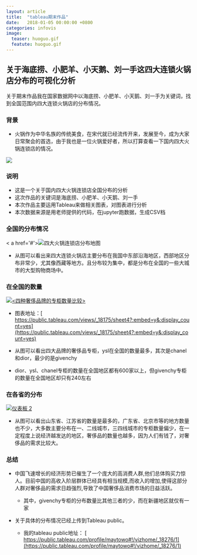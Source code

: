 ```yaml
---
layout: article
title:  "tableau期末作品"
date:   2018-01-05 00:00:00 +0800
categories: infovis
image: 
  teaser: huoguo.gif
  featute: huoguo.gif
---
```








## 关于海底捞、小肥羊、小天鹅、刘一手这四大连锁火锅店分布的可视化分析

关于期末作品我在国家数据网中以海底捞、小肥羊、小天鹅、刘一手为关键词，找到全国范围内四大连锁火锅店的分布情况。

### 背景

+ 火锅作为中华名族的传统美食，在宋代就已经流传开来，发展至今，成为大家日常聚会的首选，由于我也是一位火锅爱好者，所以打算查看一下国内四大火锅连锁店的情况。

<img src="https://maytowo.github.io/images/tableau-奢侈品-01.jpg">


### 说明

+ 这是一个关于国内四大火锅连锁店全国分布的分析
+ 这次作品的关键词是海底捞、小肥羊、小天鹅、刘一手
+ 本次作品主要运用Tableau来做相关图表，对图表进行分析
+ 本次数据来源是用老师提供的代码，在jupyter跑数据，生成CSV档


### 全国的分布情况

<div class='tableauPlaceholder' id='viz1515249216540' style='position: relative'><noscript>< a href='#'><img alt='四大火锅连锁店分布地图 ' src='https:&#47;&#47;public.tableau.com&#47;static&#47;images&#47;_1&#47;_15835&#47;1&#47;1_rss.png' style='border: none' /></ a></noscript><object class='tableauViz'  style='display:none;'><param name='host_url' value='https%3A%2F%2Fpublic.tableau.com%2F' /> <param name='embed_code_version' value='3' /> <param name='path' value='views&#47;_15835&#47;1?:embed=y&amp;:display_count=y' /> <param name='toolbar' value='yes' /><param name='static_image' value='https:&#47;&#47;public.tableau.com&#47;static&#47;images&#47;_1&#47;_15835&#47;1&#47;1.png' /> <param name='animate_transition' value='yes' /><param name='display_static_image' value='yes' /><param name='display_spinner' value='yes' /><param name='display_overlay' value='yes' /><param name='display_count' value='yes' /></object></div><script type='text/javascript'>var divElement = document.getElementById('viz1515249216540');var vizElement = divElement.getElementsByTagName('object')[0];vizElement.style.width='100%';vizElement.style.height=(divElement.offsetWidth*0.75)+'px';var scriptElement = document.createElement('script');scriptElement.src = 'https://public.tableau.com/javascripts/api/viz_v1.js';vizElement.parentNode.insertBefore(scriptElement, vizElement);</script>

+ 从图可以看出来四大连锁火锅店主要分布在我国中东部沿海地区，西部地区分布非常少，尤其像西藏等地方。且分布较为集中，都是分布在全国的一些大城市的大型购物商场中。

### 在全国的数量

<div class='tableauPlaceholder' id='viz1515164051437' style='position: relative'><noscript><a href='#'><img alt='&lt;四种奢侈品牌的专柜数量比较&gt; ' src='https:&#47;&#47;public.tableau.com&#47;static&#47;images&#47;_1&#47;_18175&#47;sheet4&#47;1_rss.png' style='border: none' /></a></noscript><object class='tableauViz'  style='display:none;'><param name='host_url' value='https%3A%2F%2Fpublic.tableau.com%2F' /> <param name='embed_code_version' value='3' /> <param name='site_root' value='' /><param name='name' value='_18175&#47;sheet4' /><param name='tabs' value='no' /><param name='toolbar' value='yes' /><param name='static_image' value='https:&#47;&#47;public.tableau.com&#47;static&#47;images&#47;_1&#47;_18175&#47;sheet4&#47;1.png' /> <param name='animate_transition' value='yes' /><param name='display_static_image' value='yes' /><param name='display_spinner' value='yes' /><param name='display_overlay' value='yes' /><param name='display_count' value='yes' /></object></div><script type='text/javascript'>var divElement = document.getElementById('viz1515164051437');var vizElement = divElement.getElementsByTagName('object')[0];vizElement.style.width='100%';vizElement.style.height=(divElement.offsetWidth*0.75)+'px';var scriptElement = document.createElement('script');scriptElement.src = 'https://public.tableau.com/javascripts/api/viz_v1.js';vizElement.parentNode.insertBefore(scriptElement, vizElement);</script>

   + 图表地址：[ https://public.tableau.com/views/_18175/sheet4?:embed=y&:display_count=yes](https://public.tableau.com/views/_18175/sheet4?:embed=y&:display_count=yes)
  

+ 从图可以看出四大品牌的奢侈品专柜，ysl在全国的数量最多，其次是chanel和dior，最少的是givenchy
+ dior、ysl、chanel专柜的数量在全国地区都有600家以上，但givenchy专柜的数量在全国地区却只有240左右

### 在各省的分布

<div class='tableauPlaceholder' id='viz1515168102157' style='position: relative'><noscript><a href='#'><img alt='仪表板 2 ' src='https:&#47;&#47;public.tableau.com&#47;static&#47;images&#47;_1&#47;_18276&#47;2&#47;1_rss.png' style='border: none' /></a></noscript><object class='tableauViz'  style='display:none;'><param name='host_url' value='https%3A%2F%2Fpublic.tableau.com%2F' /> <param name='embed_code_version' value='3' /> <param name='site_root' value='' /><param name='name' value='_18276&#47;2' /><param name='tabs' value='no' /><param name='toolbar' value='yes' /><param name='static_image' value='https:&#47;&#47;public.tableau.com&#47;static&#47;images&#47;_1&#47;_18276&#47;2&#47;1.png' /> <param name='animate_transition' value='yes' /><param name='display_static_image' value='yes' /><param name='display_spinner' value='yes' /><param name='display_overlay' value='yes' /><param name='display_count' value='yes' /></object></div><script type='text/javascript'>var divElement = document.getElementById('viz1515168102157');var vizElement = divElement.getElementsByTagName('object')[0];vizElement.style.width='1000px';vizElement.style.height='827px';var scriptElement = document.createElement('script');scriptElement.src = 'https://public.tableau.com/javascripts/api/viz_v1.js';vizElement.parentNode.insertBefore(scriptElement, vizElement);</script>

+ 从图可以看出山东省、江苏省的数量是最多的，广东省、北京市等的地方数量也不少，大多数主要分布在一、二线城市，三四线城市的专柜数量偏少，在一定程度上说经济越发达的地区，奢侈品的数量也越多，因为人们有钱了，对奢侈品的需求比较大。

### 总结

+ 中国飞速增长的经济形势已催生了一个庞大的高消费人群,他们总体购买力惊人。目前中国的高收入阶层群体已经具有相当规模,而收入的增加,使得这部分人群对奢侈品的需求日趋强烈,导致了中国奢侈品消费市场的日益活跃。
    + 其中，givenchy专柜的分布数量比其他三者的少，而在新疆地区就仅有一家
   
    
+ 关于具体的分布情况已经上传到Tableau public。

  + 我的tableau public地址： [ https://public.tableau.com/profile/maytowo#!/vizhome/_18276/1](https://public.tableau.com/profile/maytowo#!/vizhome/_18276/1)